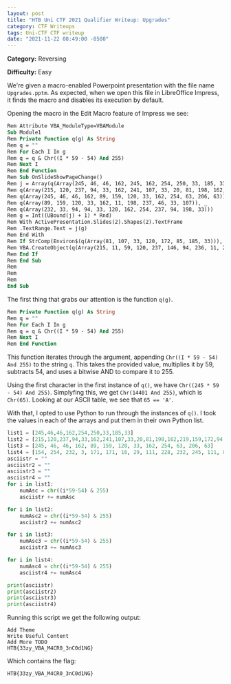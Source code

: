```yaml
---
layout: post
title: "HTB Uni CTF 2021 Qualifier Writeup: Upgrades"
category: CTF Writeups
tags: Uni-CTF CTF writeup
date: "2021-11-22 08:49:00 -0500"
---
```


**Category:** Reversing 

**Difficulty:** Easy

We're given a macro-enabled Powerpoint presentation with the file name `Upgrades.pptm`. 
As expected, when we open this file in LibreOffice Impress, it finds the macro and disables its execution by default.

Opening the macro in the Edit Macro feature of Impress we see:
```vb
Rem Attribute VBA_ModuleType=VBAModule
Sub Module1
Rem Private Function q(g) As String
Rem q = ""
Rem For Each I In g
Rem q = q & Chr((I * 59 - 54) And 255)
Rem Next I
Rem End Function
Rem Sub OnSlideShowPageChange()
Rem j = Array(q(Array(245, 46, 46, 162, 245, 162, 254, 250, 33, 185, 33)), _
Rem q(Array(215, 120, 237, 94, 33, 162, 241, 107, 33, 20, 81, 198, 162, 219, 159, 172, 94, 33, 172, 94)), _
Rem q(Array(245, 46, 46, 162, 89, 159, 120, 33, 162, 254, 63, 206, 63)), _
Rem q(Array(89, 159, 120, 33, 162, 11, 198, 237, 46, 33, 107)), _
Rem q(Array(232, 33, 94, 94, 33, 120, 162, 254, 237, 94, 198, 33)))
Rem g = Int((UBound(j) + 1) * Rnd)
Rem With ActivePresentation.Slides(2).Shapes(2).TextFrame
Rem .TextRange.Text = j(g)
Rem End With
Rem If StrComp(Environ$(q(Array(81, 107, 33, 120, 172, 85, 185, 33))), q(Array(154, 254, 232, 3, 171, 171, 16, 29, 111, 228, 232, 245, 111, 89, 158, 219, 24, 210, 111, 171, 172, 219, 210, 46, 197, 76, 167, 233)), vbBinaryCompare) = 0 Then
Rem VBA.CreateObject(q(Array(215, 11, 59, 120, 237, 146, 94, 236, 11, 250, 33, 198, 198))).Run (q(Array(59, 185, 46, 236, 33, 42, 33, 162, 223, 219, 162, 107, 250, 81, 94, 46, 159, 55, 172, 162, 223, 11)))
Rem End If
Rem End Sub
Rem 
Rem 
Rem 
End Sub
```

The first thing that grabs our attention is the function `q(g)`.
```vb
Rem Private Function q(g) As String
Rem q = ""
Rem For Each I In g
Rem q = q & Chr((I * 59 - 54) And 255)
Rem Next I
Rem End Function
```

This function iterates through the argument, appending `Chr((I * 59 - 54) And 255)` to the string `q`. This takes the provided value, multiplies it by 59, subtracts 54, and uses a bitwise AND to compare it to 255.

Using the first character in the first instance of `q()`, we have `Chr((245 * 59 - 54) And 255)`. Simplyfing this, we get `Chr(14401 And 255)`, which is `Chr(65)`. Looking at our ASCII table, we see that `65 == 'A'`.

With that, I opted to use Python to run through the instances of `q()`. I took the values in each of the arrays and put them in their own Python list.

```python
list1 = [245,46,46,162,254,250,33,185,33]
list2 = [215,120,237,94,33,162,241,107,33,20,81,198,162,219,159,172,94,33,172,94]
list3 = [245, 46, 46, 162, 89, 159, 120, 33, 162, 254, 63, 206, 63]
list4 = [154, 254, 232, 3, 171, 171, 16, 29, 111, 228, 232, 245, 111, 89, 158, 219, 24, 210, 111, 171, 172, 219, 210, 46, 197, 76, 167, 233]
asciistr = ""
asciistr2 = ""
asciistr3 = ""
asciistr4 = ""
for i in list1:
    numAsc = chr((i*59-54) & 255)
    asciistr += numAsc

for i in list2:
    numAsc2 = chr((i*59-54) & 255)
    asciistr2 += numAsc2

for i in list3:
    numAsc3 = chr((i*59-54) & 255)
    asciistr3 += numAsc3

for i in list4:
    numAsc4 = chr((i*59-54) & 255)
    asciistr4 += numAsc4

print(asciistr)
print(asciistr2)
print(asciistr3)
print(asciistr4)
```

Running this script we get the following output:

```
Add Theme
Write Useful Content        
Add More TODO
HTB{33zy_VBA_M4CR0_3nC0d1NG}
```

Which contains the flag: 

`HTB{33zy_VBA_M4CR0_3nC0d1NG}`
